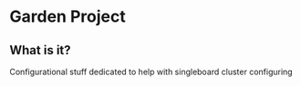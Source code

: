 # Garden Project

## What is it?
Configurational stuff dedicated to help with singleboard cluster configuring
